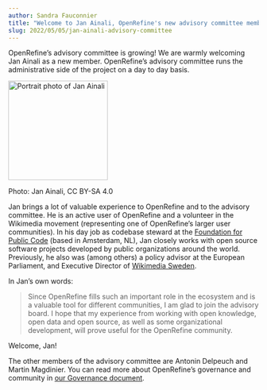```yaml
---
author: Sandra Fauconnier
title: "Welcome to Jan Ainali, OpenRefine's new advisory committee member"
slug: 2022/05/05/jan-ainali-advisory-committee
---
```


OpenRefine’s advisory committee is growing! We are warmly welcoming Jan Ainali as a new member. OpenRefine’s advisory committee runs the administrative side of the project on a day to day basis.
<!--truncate-->

<img src="/img/2022-jan-ainali.jpg" alt="Portrait photo of Jan Ainali" width="200"/>

Photo: Jan Ainali, CC BY-SA 4.0

Jan brings a lot of valuable experience to OpenRefine and to the advisory committee. He is an active user of OpenRefine and a volunteer in the Wikimedia movement (representing one of OpenRefine’s larger user communities). In his day job as codebase steward at the [Foundation for Public Code](https://publiccode.net/) (based in Amsterdam, NL), Jan closely works with open source software projects developed by public organizations around the world. Previously, he also was (among others) a policy advisor at the European Parliament, and Executive Director of [Wikimedia Sweden](https://wikimedia.se/).

In Jan’s own words:

> Since OpenRefine fills such an important role in the ecosystem and is a valuable tool for different communities, I am glad to join the advisory board. I hope that my experience from working with open knowledge, open data and open source, as well as some organizational development, will prove useful for the OpenRefine community.  

Welcome, Jan!

The other members of the advisory committee are Antonin Delpeuch and Martin Magdinier. You can read more about OpenRefine’s governance and community in [our Governance document](https://github.com/OpenRefine/OpenRefine/blob/master/GOVERNANCE.md).
